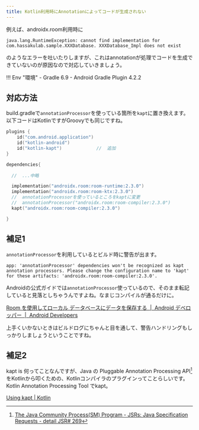 ```yaml
---
title: Kotlin利用時にAnnotationによってコードが生成されない
---
```


例えば、androidx.room利用時に
```
java.lang.RuntimeException: cannot find implementation for com.hassakulab.sample.XXXDatabase. XXXDatabase_Impl does not exist
```
のようなエラーを吐いたりしますが、これはannotationが処理でコードを生成できていないのが原因なので対応していきましょう。

!!! Env "環境"
    - Gradle 6.9
    - Android Gradle Plugin 4.2.2


## 対応方法

build.gradleで`annotationProcessor`を使っている箇所を`kapt`に置き換えます。  
以下コードはKotlinですがGroovyでも同じですね。

```kotlin
plugins {
    id("com.android.application")
    id("kotlin-android")
    id("kotlin-kapt")             //  追加
}

dependencies{
  
  //  ...中略

  implementation("androidx.room:room-runtime:2.3.0")
  implementation("androidx.room:room-ktx:2.3.0")
  //  annotationProcessorを使っているところをkaptに変更
  //  annotationProcessor("androidx.room:room-compiler:2.3.0")
  kapt("androidx.room:room-compiler:2.3.0")

}
```

## 補足1

`annotationProcessor`を利用しているとビルド時に警告が出ます。
```
app: 'annotationProcessor' dependencies won't be recognized as kapt annotation processors. Please change the configuration name to 'kapt' for these artifacts: 'androidx.room:room-compiler:2.3.0'.
```
Androidの公式ガイドでは`annotationProcessor`使っているので、そのまま転記していると見落としちゃうんですよね。なまじコンパイルが通るだけに。

[Room を使用してローカル データベースにデータを保存する  |  Android デベロッパー  |  Android Developers](https://developer.android.com/training/data-storage/room?hl=ja#groovy)

上手くいかないときはビルドログにちゃんと目を通して、警告ハンドリングもしっかりしましょうということですね。

## 補足2

kapt is 何ってことなんですが、Java の Pluggable Annotation Processing API[^1]をKotlinから叩くための、Kotlinコンパイラのプラグインってことらしいです。Kotlin Annotation Processing Tool でkapt。

[^1]: [The Java Community Process(SM) Program - JSRs: Java Specification Requests - detail JSR# 269](https://jcp.org/en/jsr/detail?id=269)

[Using kapt | Kotlin](https://kotlinlang.org/docs/kapt.html) 
